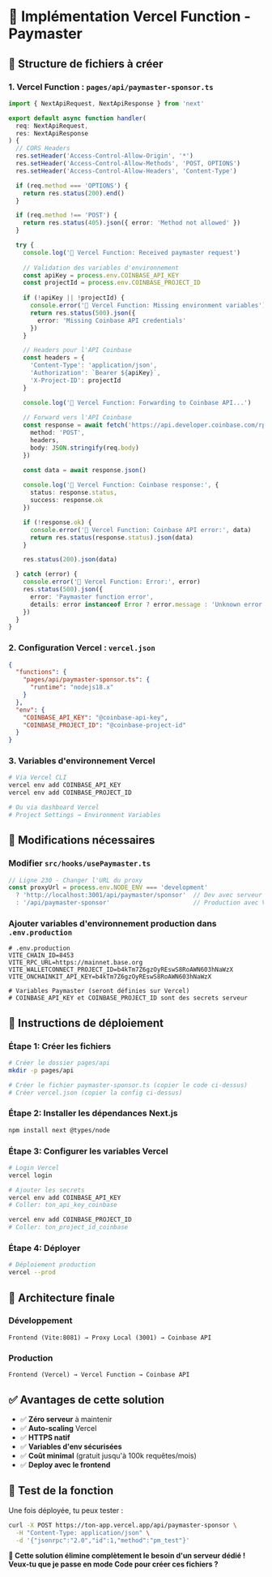 # 🚀 Implémentation Vercel Function - Paymaster

## 📁 **Structure de fichiers à créer**

### **1. Vercel Function : `pages/api/paymaster-sponsor.ts`**
```typescript
import { NextApiRequest, NextApiResponse } from 'next'

export default async function handler(
  req: NextApiRequest,
  res: NextApiResponse
) {
  // CORS Headers
  res.setHeader('Access-Control-Allow-Origin', '*')
  res.setHeader('Access-Control-Allow-Methods', 'POST, OPTIONS')
  res.setHeader('Access-Control-Allow-Headers', 'Content-Type')

  if (req.method === 'OPTIONS') {
    return res.status(200).end()
  }

  if (req.method !== 'POST') {
    return res.status(405).json({ error: 'Method not allowed' })
  }

  try {
    console.log('🔧 Vercel Function: Received paymaster request')
    
    // Validation des variables d'environnement
    const apiKey = process.env.COINBASE_API_KEY
    const projectId = process.env.COINBASE_PROJECT_ID
    
    if (!apiKey || !projectId) {
      console.error('🔧 Vercel Function: Missing environment variables')
      return res.status(500).json({
        error: 'Missing Coinbase API credentials'
      })
    }

    // Headers pour l'API Coinbase
    const headers = {
      'Content-Type': 'application/json',
      'Authorization': `Bearer ${apiKey}`,
      'X-Project-ID': projectId
    }

    console.log('🔧 Vercel Function: Forwarding to Coinbase API...')
    
    // Forward vers l'API Coinbase
    const response = await fetch('https://api.developer.coinbase.com/rpc/v1/base', {
      method: 'POST',
      headers,
      body: JSON.stringify(req.body)
    })

    const data = await response.json()
    
    console.log('🔧 Vercel Function: Coinbase response:', {
      status: response.status,
      success: response.ok
    })

    if (!response.ok) {
      console.error('🔧 Vercel Function: Coinbase API error:', data)
      return res.status(response.status).json(data)
    }

    res.status(200).json(data)

  } catch (error) {
    console.error('🔧 Vercel Function: Error:', error)
    res.status(500).json({
      error: 'Paymaster function error',
      details: error instanceof Error ? error.message : 'Unknown error'
    })
  }
}
```

### **2. Configuration Vercel : `vercel.json`**
```json
{
  "functions": {
    "pages/api/paymaster-sponsor.ts": {
      "runtime": "nodejs18.x"
    }
  },
  "env": {
    "COINBASE_API_KEY": "@coinbase-api-key",
    "COINBASE_PROJECT_ID": "@coinbase-project-id"
  }
}
```

### **3. Variables d'environnement Vercel**
```bash
# Via Vercel CLI
vercel env add COINBASE_API_KEY
vercel env add COINBASE_PROJECT_ID

# Ou via dashboard Vercel
# Project Settings → Environment Variables
```

## 🔧 **Modifications nécessaires**

### **Modifier `src/hooks/usePaymaster.ts`**
```typescript
// Ligne 230 - Changer l'URL du proxy
const proxyUrl = process.env.NODE_ENV === 'development' 
  ? 'http://localhost:3001/api/paymaster/sponsor'  // Dev avec serveur local
  : '/api/paymaster-sponsor'                       // Production avec Vercel Function
```

### **Ajouter variables d'environnement production dans `.env.production`**
```env
# .env.production
VITE_CHAIN_ID=8453
VITE_RPC_URL=https://mainnet.base.org
VITE_WALLETCONNECT_PROJECT_ID=b4kTm7Z6gzOyREswS8RoAWN603hNaWzX
VITE_ONCHAINKIT_API_KEY=b4kTm7Z6gzOyREswS8RoAWN603hNaWzX

# Variables Paymaster (seront définies sur Vercel)
# COINBASE_API_KEY et COINBASE_PROJECT_ID sont des secrets serveur
```

## 🚀 **Instructions de déploiement**

### **Étape 1: Créer les fichiers**
```bash
# Créer le dossier pages/api
mkdir -p pages/api

# Créer le fichier paymaster-sponsor.ts (copier le code ci-dessus)
# Créer vercel.json (copier la config ci-dessus)
```

### **Étape 2: Installer les dépendances Next.js**
```bash
npm install next @types/node
```

### **Étape 3: Configurer les variables Vercel**
```bash
# Login Vercel
vercel login

# Ajouter les secrets
vercel env add COINBASE_API_KEY
# Coller: ton_api_key_coinbase

vercel env add COINBASE_PROJECT_ID  
# Coller: ton_project_id_coinbase
```

### **Étape 4: Déployer**
```bash
# Déploiement production
vercel --prod
```

## 🎯 **Architecture finale**

### **Développement**
```
Frontend (Vite:8081) → Proxy Local (3001) → Coinbase API
```

### **Production**
```
Frontend (Vercel) → Vercel Function → Coinbase API
```

## ✅ **Avantages de cette solution**

- ✅ **Zéro serveur** à maintenir
- ✅ **Auto-scaling** Vercel
- ✅ **HTTPS natif**
- ✅ **Variables d'env sécurisées**
- ✅ **Coût minimal** (gratuit jusqu'à 100k requêtes/mois)
- ✅ **Deploy avec le frontend**

## 🧪 **Test de la fonction**

Une fois déployée, tu peux tester :
```bash
curl -X POST https://ton-app.vercel.app/api/paymaster-sponsor \
  -H "Content-Type: application/json" \
  -d '{"jsonrpc":"2.0","id":1,"method":"pm_test"}'
```

**🚀 Cette solution élimine complètement le besoin d'un serveur dédié ! Veux-tu que je passe en mode Code pour créer ces fichiers ?**